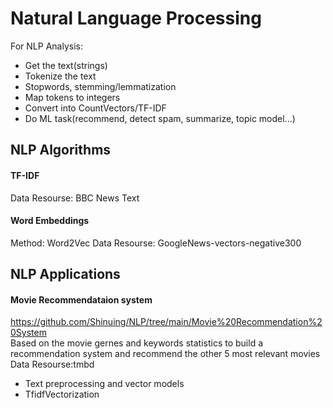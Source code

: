 # Natural Language Processing
For NLP Analysis:
- Get the text(strings)
- Tokenize the text
- Stopwords, stemming/lemmatization
- Map tokens to integers
- Convert into CountVectors/TF-IDF
- Do ML task(recommend, detect spam, summarize, topic model...)

## NLP Algorithms
#### TF-IDF 
Data Resourse: BBC News Text
#### Word Embeddings
Method: Word2Vec
Data Resourse: GoogleNews-vectors-negative300

## NLP Applications
#### Movie Recommendataion system
https://github.com/Shinuing/NLP/tree/main/Movie%20Recommendation%20System  
Based on the movie gernes and keywords statistics to build a recommendation system and recommend the other 5 most relevant movies
Data Resourse:tmbd
- Text preprocessing and vector models
- TfidfVectorization
